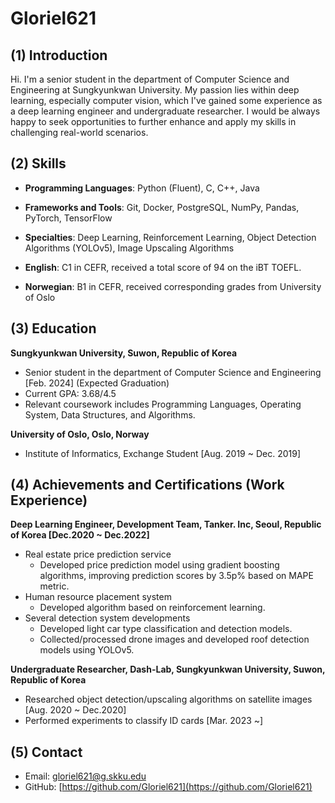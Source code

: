 # Gloriel621

## (1) Introduction

Hi. I'm a senior student in the department of Computer Science and Engineering at Sungkyunkwan University. My passion lies within deep learning, especially computer vision, which I've gained some experience as a deep learning engineer and undergraduate researcher. I would be always happy to seek opportunities to further enhance and apply my skills in challenging real-world scenarios.

## (2) Skills

- **Programming Languages**: Python (Fluent), C, C++, Java
- **Frameworks and Tools**: Git, Docker, PostgreSQL, NumPy, Pandas, PyTorch, TensorFlow
- **Specialties**: Deep Learning, Reinforcement Learning, Object Detection Algorithms (YOLOv5), Image Upscaling Algorithms

- **English**: C1 in CEFR, received a total score of 94 on the iBT TOEFL.
- **Norwegian**: B1 in CEFR, received corresponding grades from University of Oslo

## (3) Education

**Sungkyunkwan University, Suwon, Republic of Korea**
- Senior student in the department of Computer Science and Engineering [Feb. 2024] (Expected Graduation)
- Current GPA: 3.68/4.5
- Relevant coursework includes Programming Languages, Operating System, Data Structures, and Algorithms.

**University of Oslo, Oslo, Norway**
- Institute of Informatics, Exchange Student [Aug. 2019 ~ Dec. 2019]

## (4) Achievements and Certifications (Work Experience)

**Deep Learning Engineer, Development Team, Tanker. Inc, Seoul, Republic of Korea [Dec.2020 ~ Dec.2022]**
- Real estate price prediction service
  - Developed price prediction model using gradient boosting algorithms, improving prediction scores by 3.5p% based on MAPE metric.
- Human resource placement system
  - Developed algorithm based on reinforcement learning.
- Several detection system developments
  - Developed light car type classification and detection models.
  - Collected/processed drone images and developed roof detection models using YOLOv5.

**Undergraduate Researcher, Dash-Lab, Sungkyunkwan University, Suwon, Republic of Korea**
- Researched object detection/upscaling algorithms on satellite images [Aug. 2020 ~ Dec.2020]
- Performed experiments to classify ID cards [Mar. 2023 ~]

## (5) Contact

- Email: [gloriel621@g.skku.edu](mailto:gloriel621@g.skku.edu)
- GitHub: [https://github.com/Gloriel621](https://github.com/Gloriel621)
